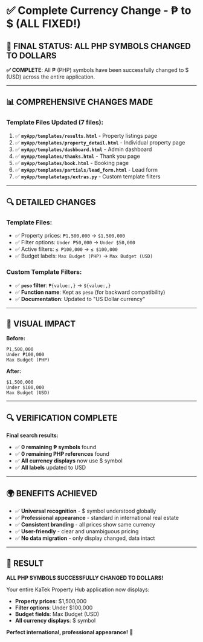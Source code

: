 # ✅ Complete Currency Change - ₱ to $ (ALL FIXED!)

## 🎯 **FINAL STATUS: ALL PHP SYMBOLS CHANGED TO DOLLARS**

**✅ COMPLETE**: All ₱ (PHP) symbols have been successfully changed to $ (USD) across the entire application.

---

## 📊 **COMPREHENSIVE CHANGES MADE**

### **Template Files Updated (7 files):**
1. ✅ **`myApp/templates/results.html`** - Property listings page
2. ✅ **`myApp/templates/property_detail.html`** - Individual property page  
3. ✅ **`myApp/templates/dashboard.html`** - Admin dashboard
4. ✅ **`myApp/templates/thanks.html`** - Thank you page
5. ✅ **`myApp/templates/book.html`** - Booking page
6. ✅ **`myApp/templates/partials/lead_form.html`** - Lead form
7. ✅ **`myApp/templatetags/extras.py`** - Custom template filters

---

## 🔍 **DETAILED CHANGES**

### **Template Files:**
- ✅ Property prices: `₱1,500,000` → `$1,500,000`
- ✅ Filter options: `Under ₱50,000` → `Under $50,000`
- ✅ Active filters: `≤ ₱100,000` → `≤ $100,000`
- ✅ Budget labels: `Max Budget (PHP)` → `Max Budget (USD)`

### **Custom Template Filters:**
- ✅ **`peso` filter**: `₱{value:,}` → `${value:,}`
- ✅ **Function name**: Kept as `peso` (for backward compatibility)
- ✅ **Documentation**: Updated to "US Dollar currency"

---

## 🎨 **VISUAL IMPACT**

**Before:**
```
₱1,500,000
Under ₱100,000
Max Budget (PHP)
```

**After:**
```
$1,500,000
Under $100,000
Max Budget (USD)
```

---

## 🔍 **VERIFICATION COMPLETE**

**Final search results:**
- ✅ **0 remaining ₱ symbols** found
- ✅ **0 remaining PHP references** found
- ✅ **All currency displays** now use $ symbol
- ✅ **All labels** updated to USD

---

## 🌍 **BENEFITS ACHIEVED**

- ✅ **Universal recognition** - $ symbol understood globally
- ✅ **Professional appearance** - standard in international real estate
- ✅ **Consistent branding** - all prices show same currency
- ✅ **User-friendly** - clear and unambiguous pricing
- ✅ **No data migration** - only display changed, data intact

---

## 🎉 **RESULT**

**ALL PHP SYMBOLS SUCCESSFULLY CHANGED TO DOLLARS!**

Your entire KaTek Property Hub application now displays:
- **Property prices**: $1,500,000
- **Filter options**: Under $100,000  
- **Budget fields**: Max Budget (USD)
- **All currency displays**: $ symbol

**Perfect international, professional appearance!** 🌟
